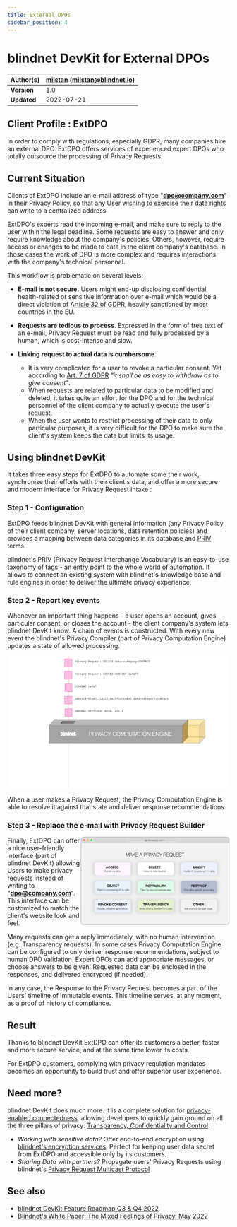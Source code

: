 ```yaml
---
title: External DPOs
sidebar_position: 4
---
```


# blindnet DevKit for External DPOs

| **Author(s)** | [milstan](https://github.com/milstan) (milstan@blindnet.io) |
| :------------ | :---------------------------------------------------------- |
| **Version**   | 1.0                                                         |
| **Updated**   | 2022-07-21                                                  |

## Client Profile : ExtDPO

In order to comply with regulations, especially GDPR, many companies hire an external DPO.
ExtDPO offers services of experienced expert DPOs who totally outsource the processing of Privacy Requests.

## Current Situation

Clients of ExtDPO include an e-mail address of type "**dpo@company.com**" in their Privacy Policy, so that any User wishing to exercise their data rights can write to a centralized address.

ExtDPO's experts read the incoming e-mail, and make sure to reply to the user within the legal deadline.
Some requests are easy to answer and only require knowledge about the company's policies.
Others, however, require access or changes to be made to data in the client company's database.
In those cases the work of DPO is more complex and requires interactions with the company's technical personnel.

This workflow is problematic on several levels:

- **E-mail is not secure.**
  Users might end-up disclosing confidential, health-related or sensitive information over e-mail which would be a direct violation of [Article 32 of GDPR](https://gdpr-info.eu/art-32-gdpr/), heavily sanctioned by most countries in the EU.

- **Requests are tedious to process**.
  Expressed in the form of free text of an e-mail, Privacy Request must be read and fully processed by a human, which is cost-intense and slow.

- **Linking request to actual data is cumbersome**.
  - It is very complicated for a user to revoke a particular consent. Yet according to [Art. 7 of GDPR](https://gdpr-info.eu/art-7-gdpr/) _"it shall be as easy to withdraw as to give consent"_.
  - When requests are related to particular data to be modified and deleted, it takes quite an effort for the DPO and for the technical personnel of the client company to actually execute the user's request.
  - When the user wants to restrict processing of their data to only particular purposes, it is very difficult for the DPO to make sure the client's system keeps the data but limits its usage.

## Using blindnet DevKit

It takes three easy steps for ExtDPO to automate some their work, synchronize their efforts with their client's data, and offer a more secure and modern interface for Privacy Request intake :

### Step 1 - Configuration

ExtDPO feeds blindnet DevKit with general information (any Privacy Policy of their client company, server locations, data retention policies) and provides a mapping between data categories in its database and [PRIV](https://github.com/blindnet-io/product-management/blob/main/refs/schemas/priv/RFC-PRIV.md) terms.

blindnet's PRIV (Privacy Request Interchange Vocabulary) is an easy-to-use taxonomy of tags - an entry point to the whole world of automation.
It allows to connect an existing system with blindnet's knowledge base and rule engines in order to deliver the ultimate privacy experience.

### Step 2 - Report key events

Whenever an important thing happens - a user opens an account, gives particular consent, or closes the account - the client company's system lets blindnet DevKit know.
A chain of events is constructed. With every new event the blindnet's Privacy Compiler (part of Privacy Computation Engine) updates a state of allowed processing.

<img height="300" src="/img/PCEexplained.gif" />

When a user makes a Privacy Request, the Privacy Computation Engine is able to resolve it against that state and deliver response recommendations.

### Step 3 - Replace the e-mail with Privacy Request Builder

<img align="right" height="200" src="/img/loglolessPRbuilder.png" />

Finally, ExtDPO can offer a nice user-friendly interface (part of blindnet DevKit) allowing Users to make privacy requests instead of writing to "**dpo@company.com**".
This interface can be customized to match the client's website look and feel.

Many requests can get a reply immediately, with no human intervention (e.g. Transparency requests).
In some cases Privacy Computation Engine can be configured to only deliver response recommendations, subject to human DPO validation.
Expert DPOs can add appropriate messages, or choose answers to be given.
Requested data can be enclosed in the responses, and delivered encrypted (if needed).

In any case, the Response to the Privacy Request becomes a part of the Users' timeline of immutable events.
This timeline serves, at any moment, as a proof of history of compliance.

## Result

Thanks to blindnet DevKit ExtDPO can offer its customers a better, faster and more secure service, and at the same time lower its costs.

For ExtDPO customers, complying with privacy regulation mandates becomes an opportunity to build trust and offer superior user experience.

## Need more?

blindnet DevKit does much more. It is a complete solution for [privacy-enabled connectedness](/docs/references/notions-of-privacy), allowing developers to quickly gain ground on all the three pillars of privacy: [Transparency, Confidentiality and Control](/docs/references/priv-eng-principles).

- _Working with sensitive data?_ Offer end-to-end encryption using [blindnet's encryption services](https://github.com/blindnet-io/api-scala). Perfect for keeping user data secret from ExtDPO and accessible only by its customers.
- _Sharing Data with partners?_ Propagate users' Privacy Requests using blindnet's [Privacy Request Multicast Protocol](https://github.com/blindnet-io/product-management/blob/b7d2bd0aab509a5d83ed42822b0ba19e27bef905/refs/schemas/protocols/RFC-PRMP.md)

## See also

- [blindnet DevKit Feature Roadmap Q3 & Q4 2022](https://github.com/blindnet-io/devrel-management/blob/main/docs/roadmap/q3-2022.md)
- [Blindnet's White Paper: The Mixed Feelings of Privacy. May 2022](/pdf/white-papers/202205-the-mixed-feelings-of-privacy.pdf)
